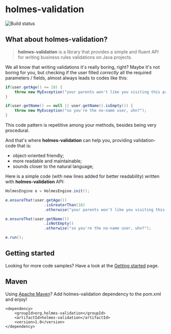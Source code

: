 # holmes-validation

![Build status](https://api.travis-ci.org/holmes-org/holmes-validation.png)

## What about holmes-validation?

> **holmes-validation** is a library that provides a simple and fluent API for writing business rules validations on Java projects.

We all know that writing validations it's really boring, right? Maybe it's not boring for you, but checking if the user filled *correctly* all the required parameters / fields, almost always leads to codes like this:

```java
if(user.getAge() <= 18) {
    throw new MyException("your parents won't like you visiting this page");
}

if(user.getName() == null || user.getName().isEmpty()) {
    throw new MyException("so you're the no-name user, uhn?");
}
```

This code pattern is repetitive among your methods, besides being very procedural.

And that's where **holmes-validation** can help you, providing validation-code that is:

* object-oriented friendly;
* more readable and maintainable;
* sounds closer to the natural language;

Here is a simple code (with new lines added for better readability) written with **holmes-validation** API:

```java
HolmesEngine e = HolmesEngine.init();

e.ensureThat(user.getAge())
                 .isGreaterThan(18)
                 .otherwise("your parents won't like you visiting this page");

e.ensureThat(user.getName())
                 .isNotEmpty()
                 .otherwise("so you're the no-name user, uhn?");

e.run();
```

## Getting started

Looking for more code samples? Have a look at the [Getting started](https://github.com/holmes-org/holmes-validation) page.

## Maven

Using [Apache Maven](http://maven.apache.org/)? Add holmes-validation dependency to the pom.xml and enjoy!

    <dependency>
    	<groupId>org.holmes-validation</groupId>
    	<artifactId>holmes-validation</artifactId>
    	<version>1.0</version>
    </dependency>